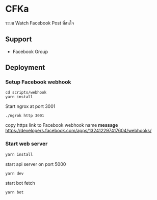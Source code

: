 # CFKa
ระบบ Watch Facebook Post ที่สนใจ

## Support
- Facebook Group


## Deployment

### Setup Facebook webhook

```
cd scripts/webhook
yarn install
```

Start ngrox at port 3001
```
./ngrok http 3001
```

copy https link to Facebook webhook name **message**
https://developers.facebook.com/apps/132412297417604/webhooks/

### Start web server

```sh
yarn install
```

start api server on port 5000
```
yarn dev
```

start bot fetch
```
yarn bot
```

